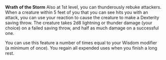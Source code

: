 __**Wrath of the Storm**__
Also at 1st level, you can thunderously rebuke attackers. When a creature within 5 feet of you that you can see hits you with an attack, you can use your reaction to cause the creature to make a Dexterity saving throw.
The creature takes 2d8 lightning or thunder damage (your choice) on a failed saving throw, and half as much 
damage on a successful one.

You can use this feature a number of times equal to your Wisdom  modifier (a minimum of once). You regain all expended uses when you finish a long rest.